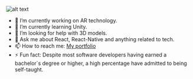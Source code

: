 ![alt text](https://i.ibb.co/xCqVJGk/hi.png)

- 🔭 I’m currently working on AR technology.
- 🌱 I’m currently learning Unity.
- 🤔 I’m looking for help with 3D models.
- 💬 Ask me about React, React-Native and anything related to tech.
- 📫 How to reach me: [My portfolio]
- ⚡ Fun fact:
     Despite most software developers having earned a bachelor`s degree or higher, a high percentage have admitted to being self-taught.

[My portfolio]:https://akhilchaudhary.in/
<!---https://image.flaticon.com/icons/png/512/117/117965.png-->
